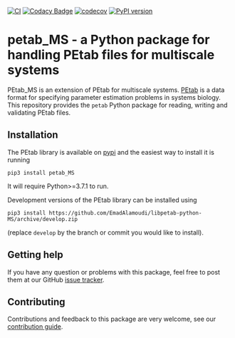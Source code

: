 [![CI](https://github.com/EmadAlamoudi/libpetab-python-MS/actions/workflows/ci_tests.yml/badge.svg?branch=master)](https://github.com/EmadAlamoudi/libpetab-python-MS/actions/workflows/ci_tests.yml)
[![Codacy Badge](https://api.codacy.com/project/badge/Grade/fd7dd5cee68e449983be5c43f230c7f3)](https://www.codacy.com/gh/EmadAlamoudi/libpetab-python-MS)
[![codecov](https://codecov.io/gh/EmadAlamoudi/libpetab-python-MS/branch/master/graph/badge.svg)](https://codecov.io/gh/EmadAlamoudi/libpetab-python-MS)
[![PyPI version](https://badge.fury.io/py/petab-ms.svg)](https://badge.fury.io/py/petab-ms)

# petab_MS - a Python package for handling PEtab files for multiscale systems

PEtab_MS is an extension of PEtab for multiscale systems. [PEtab](https://petab.readthedocs.io/) is a data format for specifying
parameter estimation problems in systems biology. This repository provides
the `petab` Python package for reading, writing and validating PEtab files.


## Installation

The PEtab library is available on [pypi](https://pypi.org/project/petab-MS/)
and the easiest way to install it is running

    pip3 install petab_MS
    
It will require Python>=3.7.1 to run.

Development versions of the PEtab library can be installed using

    pip3 install https://github.com/EmadAlamoudi/libpetab-python-MS/archive/develop.zip
(replace `develop` by the branch or commit you would like to install).

## Getting help

If you have any question or problems with this package, feel free to post them
at our GitHub [issue tracker](https://github.com/EmadAlamoudi/libpetab-python-MS/issues/).

## Contributing

Contributions and feedback to this package are very welcome, see our
[contribution guide](CONTRIBUTING.md).
